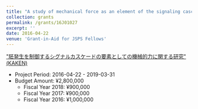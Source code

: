 ```yaml
---
title: "A study of mechanical force as an element of the signaling cascade controlling embryonic development"
collection: grants
permalink: /grants/16J01027
excerpt: ''
date: 2016-04-22
venue: 'Grant-in-Aid for JSPS Fellows'
---
```


["胚発生を制御するシグナルカスケードの要素としての機械的力に関する研究" (KAKEN)](https://kaken.nii.ac.jp/en/grant/KAKENHI-PROJECT-16J01027/)

- Project Period: 2016-04-22 - 2019-03-31
- Budget Amount: ¥2,800,000
    - Fiscal Year 2018: ¥900,000
    - Fiscal Year 2017: ¥900,000
    - Fiscal Year 2016: ¥1,000,000
